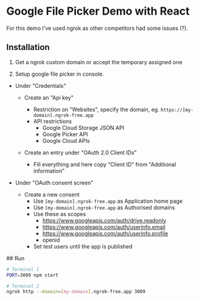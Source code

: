 # Google File Picker Demo with React

For this demo I've used ngrok as other competitors had some issues (?).

## Installation

1. Get a ngrok custom domain or accept the temporary assigned one

2. Setup google file picker in console.

  - Under "Credentials"

    - Create an "Api key"
      - Restriction on "Websites", specify the domain, eg. `https://[my-domain].ngrok-free.app`
      - API restrictions
        - Google Cloud Storage JSON API
        - Google Picker API
        - Google Cloud APIs

    - Create an entry under "OAuth 2.0 Client IDs"
      - Fill everything and here copy "Client ID" from "Additional information"

  - Under "OAuth consent screen"
    - Create a new consent
      - Use `[my-domain].ngrok-free.app` as Application home page
      - Use `[my-domain].ngrok-free.app` as Authorised domains
      - Use these as scopes
        - https://www.googleapis.com/auth/drive.readonly
        - https://www.googleapis.com/auth/userinfo.email
        - https://www.googleapis.com/auth/userinfo.profile
        - openid
      - Set test users until the app is published

## Run

```bash
# Terminal 1
PORT=3009 npm start

# Terminal 2
ngrok http --domain=[my-domain].ngrok-free.app 3009
```
